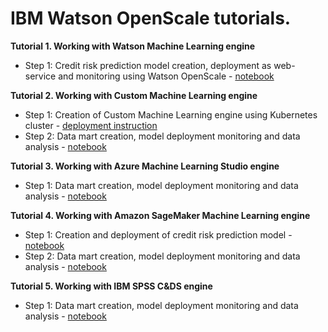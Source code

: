 # IBM Watson OpenScale tutorials.

**Tutorial 1. Working with Watson Machine Learning engine** 
- Step 1: Credit risk prediction model creation, deployment as web-service and monitoring using Watson OpenScale - [notebook](https://github.com/emartensibm/german-credit/blob/master/german_credit_lab.ipynb) 


**Tutorial 2. Working with Custom Machine Learning engine**
- Step 1: Creation of Custom Machine Learning engine using Kubernetes cluster - [deployment instruction](https://github.com/pmservice/ai-openscale-tutorials/tree/master/applications/custom-ml-engine)
- Step 2: Data mart creation, model deployment monitoring and data analysis - [notebook](https://github.com/pmservice/ai-openscale-tutorials/blob/master/notebooks/AI%20OpenScale%20and%20Custom%20ML%20Engine.ipynb)


**Tutorial 3. Working with Azure Machine Learning Studio engine**
- Step 1: Data mart creation, model deployment monitoring and data analysis - [notebook](https://github.com/pmservice/ai-openscale-tutorials/blob/master/notebooks/AI%20OpenScale%20and%20Azure%20ML%20Studio%20Engine.ipynb)


**Tutorial 4. Working with Amazon SageMaker Machine Learning engine**
- Step 1: Creation and deployment of credit risk prediction model - [notebook](https://github.com/pmservice/ai-openscale-tutorials/blob/master/notebooks/Credit%20%20model%20with%20SageMaker%20linear-learner%20.ipynb)
- Step 2: Data mart creation, model deployment monitoring and data analysis - [notebook](https://github.com/pmservice/ai-openscale-tutorials/blob/master/notebooks/AI%20OpenScale%20and%20SageMaker%20ML%20Engine.ipynb)


**Tutorial 5. Working with IBM SPSS C&DS engine**
- Step 1: Data mart creation, model deployment monitoring and data analysis - [notebook](https://github.com/pmservice/ai-openscale-tutorials/blob/master/notebooks/AI%20OpenScale%20and%20SPSS%20C%26DS%20Engine.ipynb)
